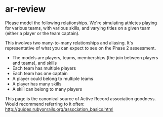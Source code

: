 ar-review
=========
Please model the following relationships. We're simulating athletes playing for various teams, with various skills, and varying titles on a given team (either a player or the team captain).

This involves two many-to-many relationships and aliasing. It's representative of what you can expect to see on the Phase 2 assessment. 

+ The models are players, teams, memberships (the join between players and teams), and skills
+ Each team has multiple players
+ Each team has one captain 
+ A player could belong to multiple teams
+ A player has many skills
+ A skill can belong to many players

This page is the canonical source of Active Record association goodness. Would recommend referring to it often: http://guides.rubyonrails.org/association_basics.html

